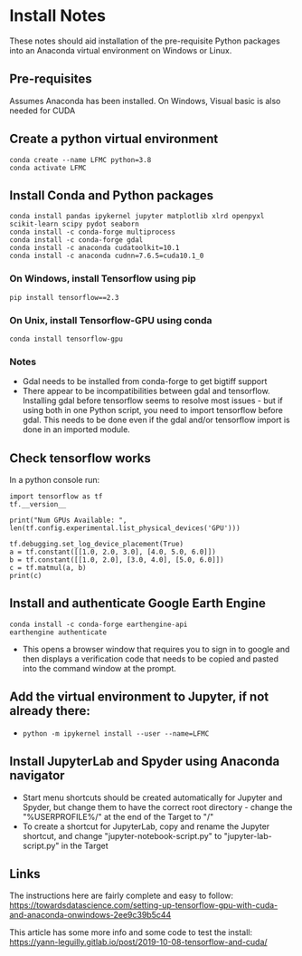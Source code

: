 # Install Notes
These notes should aid installation of the pre-requisite Python packages into an Anaconda virtual environment on Windows or Linux.

## Pre-requisites
Assumes Anaconda has been installed. On Windows, Visual basic is also needed for CUDA

## Create a python virtual environment
```
conda create --name LFMC python=3.8
conda activate LFMC
```

## Install Conda and Python packages
```
conda install pandas ipykernel jupyter matplotlib xlrd openpyxl scikit-learn scipy pydot seaborn
conda install -c conda-forge multiprocess
conda install -c conda-forge gdal
conda install -c anaconda cudatoolkit=10.1
conda install -c anaconda cudnn=7.6.5=cuda10.1_0
```

### On Windows, install Tensorflow using pip
```
pip install tensorflow==2.3
```

### On Unix, install Tensorflow-GPU using conda
```
conda install tensorflow-gpu
```

### Notes
- Gdal needs to be installed from conda-forge to get bigtiff support
- There appear to be incompatibilities between gdal and tensorflow. Installing gdal before tensorflow seems to resolve most issues - but if using both in one Python script, you need to import tensorflow before gdal. This needs to be done even if the gdal and/or tensorflow import is done in an imported module.

## Check tensorflow works
In a python console run:
```
import tensorflow as tf
tf.__version__

print("Num GPUs Available: ", len(tf.config.experimental.list_physical_devices('GPU')))

tf.debugging.set_log_device_placement(True)
a = tf.constant([[1.0, 2.0, 3.0], [4.0, 5.0, 6.0]])
b = tf.constant([[1.0, 2.0], [3.0, 4.0], [5.0, 6.0]])
c = tf.matmul(a, b)
print(c)
```

## Install and authenticate Google Earth Engine
```
conda install -c conda-forge earthengine-api
earthengine authenticate
```
- This opens a browser window that requires you to sign in to google and then displays a verification code that needs to be copied and pasted into the command window at the prompt.

## Add the virtual environment to Jupyter, if not already there:
- `python -m ipykernel install --user --name=LFMC`

## Install JupyterLab and Spyder using Anaconda navigator
- Start menu shortcuts should be created automatically for Jupyter and Spyder, but change them to have the correct root directory - change the "%USERPROFILE%/" at the end of the Target to "<required directory>/"
- To create a shortcut for JupyterLab, copy and rename the Jupyter shortcut, and change "jupyter-notebook-script.py" to "jupyter-lab-script.py" in the Target

## Links
The instructions here are fairly complete and easy to follow:
https://towardsdatascience.com/setting-up-tensorflow-gpu-with-cuda-and-anaconda-onwindows-2ee9c39b5c44

This article has some more info and some code to test the install:
https://yann-leguilly.gitlab.io/post/2019-10-08-tensorflow-and-cuda/


